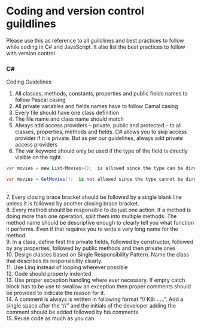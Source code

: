 # Coding and version control guildlines
Please use this as reference to all guildlines and best practices to follow while coding in C# and JavaScript. It also list the best practices to follow with version control

### C# 
Coding Guidelines  
1. All classes, methods, constants, properties and public fields names to follow Pascal casing  
2. All private variables and fields names have to follow Camal casing  
3. Every file should have one class definition  
4. The file name and class name should match  
5. Always add access providers – private, public and protected – to all classes, properties, methods and fields. C# allows you to skip access provider if it is private. But as per our guidelines, always add private access providers   
6. The var keyword should only be used if the type of the field is directly visible on the right.    
```cs
var movies = new List<Movies>();  is allowed since the type can be directly inferred from the RHS
```  
```cs
var movies = GetMovies();  is not allowed since the type cannot be directly inferred from the RHS  
```  
.  
7. Every closing brace bracket should be followed by a single blank line unless it is followed by another closing brace bracket.  
8. Every method should be responsible to do just one action. If a method is doing more than one operation, split them into multiple methods. The method name should be descriptive enough to clearly tell you what function it performs. Even if that requires you to write a very long name for the method.  
9. In a class, define first the private fields, followed by constructor, followed by any properties, followed by public methods and then private ones  
10. Design classes based on Single Responsibility Pattern. Name the class that describes its responsibility clearly.  
11. Use Linq instead of looping wherever possible  
12. Code should properly indented  
13. Use proper exception handling where ever necessary. If empty catch block has to be use to swallow an exception then proper comments should be provided to indicate the reason for it.  
14. A comment is always is written in following format “// KB: …..”. Add a single space after the “//” and the initials of the developer adding the comment should be added followed by his comments  
15. Reuse code as much as you can  
